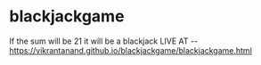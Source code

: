 # blackjackgame
If the sum will be 21 it will be a blackjack
LIVE AT -- https://vikrantanand.github.io/blackjackgame/blackjackgame.html
